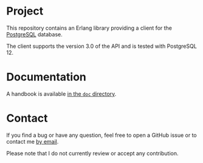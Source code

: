 # Project
This repository contains an Erlang library providing a client for the
[PostgreSQL](https://www.postgresql.org) database.

The client supports the version 3.0 of the API and is tested with
PostgreSQL 12.

# Documentation
A handbook is available [in the `doc`
directory](https://github.com/galdor/erl-pg/blob/master/doc/handbook.md).

# Contact
If you find a bug or have any question, feel free to open a GitHub issue or to
contact me [by email](mailto:khaelin@gmail.com).

Please note that I do not currently review or accept any contribution.
